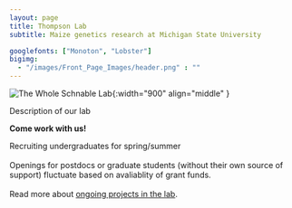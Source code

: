 ```yaml
---
layout: page
title: Thompson Lab
subtitle: Maize genetics research at Michigan State University

googlefonts: ["Monoton", "Lobster"]
bigimg:
  - "/images/Front_Page_Images/header.png" : ""
---
```


<script type="application/ld+json">
{ "@context": "https://schema.org",
 "@type": "Organization",
 "name": "Thompson Lab",
 "url": "http://www.thompsonmaizelab.org/",
 "logo": "http://www.thompsonmaizelab.org/images/lab_logo.jpg",
 "foundingDate": "2018",
 "founders": [
 {
 "@type": "Person",
 "name": "Addie Thompson",
  "Description": "Scientist",
 "alternateName": "Addie M. Thompson",
 "alumniOf": {
   "type": "CollegeOrUniversity",
   "name": "University of Minnesota",
   "sameAs": "https://en.wikipedia.org/wiki/University_of_California,_Berkeley"
 },
 "award": [
   "Award (year)"
 ],
 "disambiguatingDescription": "Plant Scientist",
 "gender": "Female",
 "honorificPrefix": "Dr.",
 "honorificSuffix": "PhD",
 "image": "link",
 "jobTitle": "Assistant Professor",
 "nationality": "American",
 "sameAs": [
   "https://twitter.com/addie_may",
   "https://scholar.google.com/citations?user=gNpsbkoAAAAJ&hl=en"
 ]
 }],
 "address": {
 "@type": "PostalAddress",
 "streetAddress": "1066 Bogue St",
 "addressLocality": "East Lansing",
 "addressRegion": "MI",
 "postalCode": "48864",
 "addressCountry": "USA"
 },
 "sameAs": [
 "labtwitterhere"
 ]}
</script>

![The Whole Schnable Lab](/images/labpic.jpg){:width="900" align="middle" }

Description of our lab

**Come work with us!**

Recruiting undergraduates for spring/summer
<br><br>
Openings for postdocs or graduate students (without their own source of support) fluctuate based on avaliablity of grant funds.
<br><br>
Read more about [ongoing projects in the lab](/research/).
<br><br>
